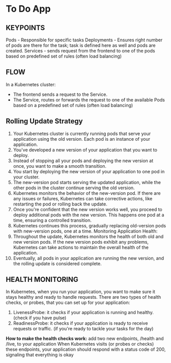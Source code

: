 # To Do App

## KEYPOINTS
Pods - Responsible for specific tasks
Deployments - Ensures right number of pods are there for the task; task is defined here as well and pods are created.
Services - sends request from the frontend to one of the pods based on predefined set of rules (often load balancing)

## FLOW
In a Kubernetes cluster:
- The frontend sends a request to the Service.
- The Service, routes or forwards the request to one of the available Pods based on a predefined set of rules (often load balancing)

## Rolling Update Strategy
1. Your Kubernetes cluster is currently running pods that serve your application using the old version. Each pod is an instance of your application.
2. You've developed a new version of your application that you want to deploy.
3. Instead of stopping all your pods and deploying the new version at once, you want to make a smooth transition.
4. You start by deploying the new version of your application to one pod in your cluster.
5. The new-version pod starts serving the updated application, while the other pods in the cluster continue serving the old version.
6. Kubernetes monitors the behavior of the new-version pod. If there are any issues or failures, Kubernetes can take corrective actions, like restarting the pod or rolling back the update.
7. Once you're confident that the new version works well, you proceed to deploy additional pods with the new version. This happens one pod at a time, ensuring a controlled transition.
8. Kubernetes continues this process, gradually replacing old-version pods with new-version pods, one at a time.
Monitoring Application Health:
9. Throughout the update, Kubernetes monitors the health of both old and new version pods. If the new version pods exhibit any problems, Kubernetes can take actions to maintain the overall health of the application.
10. Eventually, all pods in your application are running the new version, and the rolling update is considered complete.


## HEALTH MONITORING
In Kubernetes, when you run your application, you want to make sure it stays healthy and ready to handle requests.
There are two types of health checks, or probes, that you can set up for your application:

1. LivenessProbe: it checks if your application is running and healthy. (check if you have pulse)
2. ReadinessProbe: it checks if your application is ready to receive requests or traffic. (if you're ready to tackle your tasks for the day)

**How to make the health checks work:** add two new endpoints, /health and /live, to your application
When Kubernetes visits (or probes or checks) these endpoints, your application should respond with a status code of 200, signaling that everything is okay